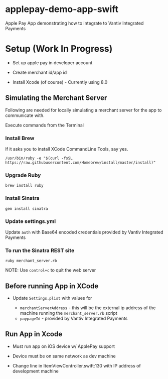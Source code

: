 # applepay-demo-app-swift

Apple Pay App demonstrating how to integrate to Vantiv Integrated Payments

# Setup (Work In Progress)

* Set up apple pay in developer account

* Create merchant id/app id

* Install Xcode (of course) - Currently using 8.0

## Simulating the Merchant Server

Following are needed for locally simulating a merchant server for the app to communicate with.

Execute commands from the Terminal

### Install Brew

If it asks you to install XCode CommandLine Tools, say yes.

`/usr/bin/ruby -e "$(curl -fsSL https://raw.githubusercontent.com/Homebrew/install/master/install)"`

### Upgrade Ruby

`brew install ruby`

### Install Sinatra

`gem install sinatra`

### Update settings.yml

Update `auth` with Base64 encoded credentials provided by Vantiv Integrated Payments

### To run the Sinatra REST site

`ruby merchant_server.rb`

NOTE: Use `control+c` to quit the web server

## Before running App in XCode

* Update `Settings.plist` with values for

  * `merchantServerAddress` - this will be the external ip address of the machine running the `merchant_server.rb` script
  * `paypageId` - provided by Vantiv Integrated Payments

## Run App in Xcode

* Must run app on iOS device w/ ApplePay support

* Device must be on same network as dev machine

* Change line in ItemViewController.swift:130 with IP address of development machine
